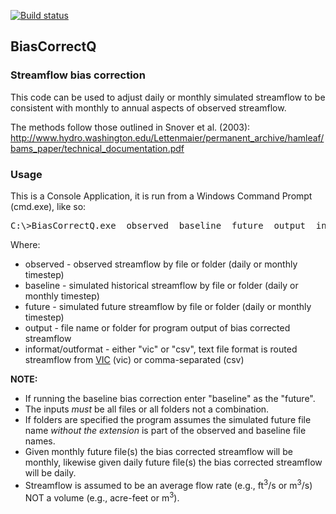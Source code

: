 [![Build status](https://ci.appveyor.com/api/projects/status/g0gdqfjjmfgnrskj?svg=true)](https://ci.appveyor.com/project/blounsbury36183/biascorrectq)


## BiasCorrectQ
### Streamflow bias correction
This code can be used to adjust daily or monthly simulated streamflow to be consistent with monthly to annual aspects of observed streamflow.

The methods follow those outlined in Snover et al. (2003):
http://www.hydro.washington.edu/Lettenmaier/permanent_archive/hamleaf/bams_paper/technical_documentation.pdf

### Usage
This is a Console Application, it is run from a Windows Command Prompt (cmd.exe), like so:

<pre>C:\>BiasCorrectQ.exe  observed  baseline  future  output  informat  outformat</pre>

Where:
* observed - observed streamflow by file or folder (daily or monthly timestep)
* baseline - simulated historical streamflow by file or folder (daily or monthly timestep)
* future - simulated future streamflow by file or folder (daily or monthly timestep)
* output - file name or folder for program output of bias corrected streamflow
* informat/outformat - either "vic" or "csv", text file format is routed streamflow from [VIC](http://www.hydro.washington.edu/Lettenmaier/Models/VIC/index.shtml) (vic) or comma-separated (csv)

**NOTE:**
* If running the baseline bias correction enter "baseline" as the "future". 
* The inputs *must* be all files or all folders not a combination.
* If folders are specified the program assumes the simulated future file name *without the extension* is part of the observed and baseline file names.
* Given monthly future file(s) the bias corrected streamflow will be monthly, likewise given daily future file(s) the bias corrected streamflow will be daily.
* Streamflow is assumed to be an average flow rate (e.g., ft<sup>3</sup>/s or m<sup>3</sup>/s) NOT a volume (e.g., acre-feet or m<sup>3</sup>).
